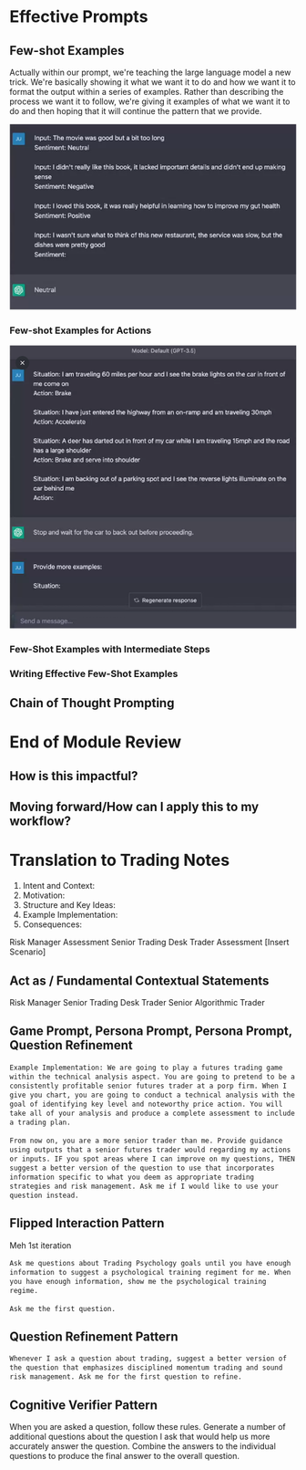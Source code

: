 # Effective Prompts

## Few-shot Examples
Actually within our prompt, we're teaching the large language model a new trick. We're basically showing it what we want it to do and how we want it to format the output within a series of examples. Rather than describing the process we want it to follow, we're giving it examples of what we want it to do and then hoping that it will continue the pattern that we provide. 

![alt text](image.png)

### Few-shot Examples for Actions

![alt text](image-1.png)

### Few-Shot Examples with Intermediate Steps



### Writing Effective Few-Shot Examples




## Chain of Thought Prompting














# End of Module Review
## How is this impactful?



## Moving forward/How can I apply this to my workflow? 



# Translation to Trading Notes
1) Intent and Context:
2) Motivation: 
3) Structure and Key Ideas:
4) Example Implementation:
5) Consequences:


Risk Manager Assessment
Senior Trading Desk Trader Assessment
[Insert Scenario]

## Act as / Fundamental Contextual Statements
Risk Manager
Senior Trading Desk Trader
Senior Algorithmic Trader




## Game Prompt, Persona Prompt, Persona Prompt, Question Refinement
```
Example Implementation: We are going to play a futures trading game within the technical analysis aspect. You are going to pretend to be a consistently profitable senior futures trader at a porp firm. When I give you chart, you are going to conduct a technical analysis with the goal of identifying key level and noteworthy price action. You will take all of your analysis and produce a complete assessment to include a trading plan.

From now on, you are a more senior trader than me. Provide guidance using outputs that a senior futures trader would regarding my actions or inputs. IF you spot areas where I can improve on my questions, THEN suggest a better version of the question to use that incorporates information specific to what you deem as appropriate trading strategies and risk management. Ask me if I would like to use your question instead.
```

## Flipped Interaction Pattern
Meh 1st iteration
```
Ask me questions about Trading Psychology goals until you have enough information to suggest a psychological training regiment for me. When you have enough information, show me the psychological training regime.

Ask me the first question.
```

## Question Refinement Pattern
```
Whenever I ask a question about trading, suggest a better version of the question that emphasizes disciplined momentum trading and sound risk management. Ask me for the first question to refine.
```

## Cognitive Verifier Pattern
When you are asked a question, follow these rules. Generate a number of additional questions about the question I ask that would help us more accurately answer the question. Combine the answers to the individual questions to produce the final answer to the overall question.